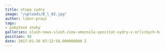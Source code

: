 ```yaml
---
title: stopa vydry
image: "/uploads/B_l_02.jpg"
author: libor-prauz
tags:
- pobytové znaky
galleries: slash-news-slash-zima-umoznila-spocitat-vydry-v-orlickych-horach
position: 94
date: 2017-01-26 07:12:58.000000000 Z
---
```

